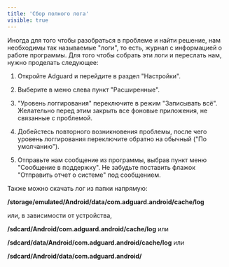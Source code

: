 ```yaml
---
title: 'Сбор полного лога'
visible: true
---
```


Иногда для того чтобы разобраться в проблеме и найти решение, нам необходимы так называемые "логи", то есть, журнал с информацией о работе программы. Для того чтобы собрать эти логи и переслать нам, нужно проделать следующее:

1. Откройте Adguard и перейдите в раздел "Настройки".

2. Выберите в меню слева пункт "Расширенные".

3. "Уровень логгирования" переключите в режим "Записывать всё". Желательно перед этим закрыть все фоновые приложения, не связанные с проблемой.

4. Добейстесь повторного возникновения проблемы, после чего уровень логгирования переключите обратно на обычный ("По умолчанию"). 

5. Отправьте нам сообщение из программы, выбрав пункт меню "Сообщение в поддержку". Не забудьте поставить флажок "Отправить отчет о системе" под сообщением.

Также можно скачать лог из папки напрямую:

**/storage/emulated/Android/data/com.adguard.android/cache/log**

или, в зависимости от устройства,

**/sdcard/Android/com.adguard.android/cache/log** или

**/sdcard/data/Android/com.adguard.android/cache/log** или

**/sdcard/Android/data/com.adguard.android/**
